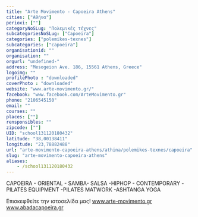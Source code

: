 ```yaml
---
title: "Arte Movimento - Capoeira Athens"
cities: ["Αθήνα"]
perioxi: [""]
categoryNoSLug: "Πολεμικές τέχνες"
subcategoriesNoSLug: ["Capoeira"]
categories: ["polemikes-texnes"]
subcategories: ["capoeira"]
organisationid: ""
organisation: ""
orgurl: "undefined-"
address: "Mesogeion Ave. 186, 15561 Athens, Greece"
logoimg: ""
profilePhoto : "downloaded"
coverPhoto : "downloaded"
website: "www.arte-movimento.gr/"
facebook: "www.facebook.com/ArteMovimento.gr"
phone: "2106545150"
email: ""
courses: ""
places: [""]
rensponsibles: ""
zipcode: [""]
UID: "school131120180432"
latitude: "38,00138411"
longitude: "23,78882488"
url: "arte-movimento-capoeira-athens/athina/polemikes-texnes/capoeira"
slug: "arte-movimento-capoeira-athens"
aliases:
    - /school131120180432
---
```



CAPOEIRA - ORIENTAL - SAMBA- SALSA -HIPHOP - CONTEMPORARY -PILATES EQUIPMENT -PILATES MATWORK -ASHTANGA YOGA

Επισκεφθείτε την ιστοσελίδα μας! www.arte-movimento.gr www.abadacapoeira.gr